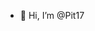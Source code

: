 - 👋 Hi, I’m @Pit17


<!---
Pit17/Pit17 is a ✨ special ✨ repository because its `README.md` (this file) appears on your GitHub profile.
You can click the Preview link to take a look at your changes.
--->
